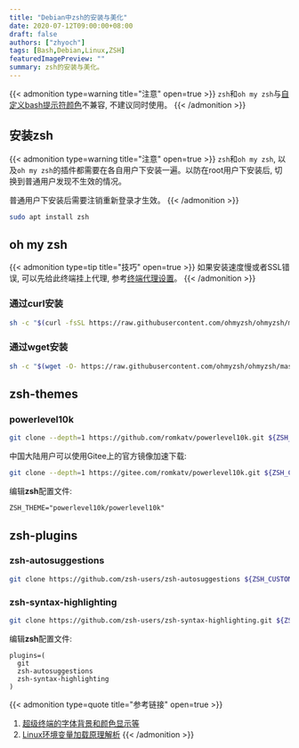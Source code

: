 ```yaml
---
title: "Debian中zsh的安装与美化"
date: 2020-07-12T09:00:00+08:00
draft: false
authors: ["zhyoch"]
tags: [Bash,Debian,Linux,ZSH]
featuredImagePreview: ""
summary: zsh的安装与美化。
---
```


{{< admonition type=warning title="注意" open=true >}}
`zsh`和`oh my zsh`与[自定义bash提示符颜色](https://zhyoch.netlify.app/2020-11/)不兼容, 不建议同时使用。
{{< /admonition >}}

## 安装zsh

{{< admonition type=warning title="注意" open=true >}}
`zsh`和`oh my zsh`, 以及`oh my zsh`的插件都需要在各自用户下安装一遍。以防在root用户下安装后, 切换到普通用户发现不生效的情况。

普通用户下安装后需要注销重新登录才生效。
{{< /admonition >}}

```bash
sudo apt install zsh
```

## oh my zsh

{{< admonition type=tip title="技巧" open=true >}}
如果安装速度慢或者SSL错误, 可以先给此终端挂上代理, 参考[终端代理设置](https://zhyoch.netlify.app/2020-1/)。
{{< /admonition >}}

### 通过curl安装

```bash
sh -c "$(curl -fsSL https://raw.githubusercontent.com/ohmyzsh/ohmyzsh/master/tools/install.sh)"
```

### 通过wget安装

```bash
sh -c "$(wget -O- https://raw.githubusercontent.com/ohmyzsh/ohmyzsh/master/tools/install.sh)"
```

## zsh-themes

### powerlevel10k

```bash
git clone --depth=1 https://github.com/romkatv/powerlevel10k.git ${ZSH_CUSTOM:-$HOME/.oh-my-zsh/custom}/themes/powerlevel10k
```

中国大陆用户可以使用Gitee上的官方镜像加速下载: 

```bash
git clone --depth=1 https://gitee.com/romkatv/powerlevel10k.git ${ZSH_CUSTOM:-$HOME/.oh-my-zsh/custom}/themes/powerlevel10k
```

编辑**zsh**配置文件: 

```
ZSH_THEME="powerlevel10k/powerlevel10k"
```

## zsh-plugins

### zsh-autosuggestions

```bash
git clone https://github.com/zsh-users/zsh-autosuggestions ${ZSH_CUSTOM:-~/.oh-my-zsh/custom}/plugins/zsh-autosuggestions
```

### zsh-syntax-highlighting

```bash
git clone https://github.com/zsh-users/zsh-syntax-highlighting.git ${ZSH_CUSTOM:-~/.oh-my-zsh/custom}/plugins/zsh-syntax-highlighting
```

编辑**zsh**配置文件: 

```
plugins=(
  git
  zsh-autosuggestions
  zsh-syntax-highlighting
)
```

{{< admonition type=quote title="参考链接" open=true >}}
1. [超级终端的字体背景和颜色显示等](https://blog.csdn.net/u014470361/article/details/81512330)
2. [Linux环境变量加载原理解析](https://bbs.huaweicloud.com/forum/thread-89706-1-1.html)
{{< /admonition >}}
